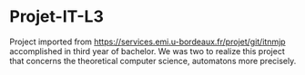 # Projet-IT-L3

Project imported from https://services.emi.u-bordeaux.fr/projet/git/itnmjp accomplished in third year of bachelor.
We was two to realize this project that concerns the theoretical computer science, automatons more precisely.
